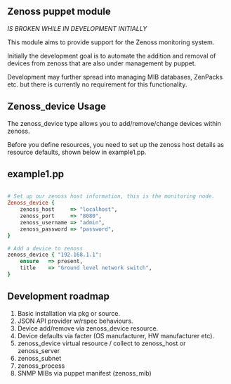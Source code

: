 Zenoss puppet module
--------------------

*IS BROKEN WHILE IN DEVELOPMENT INITIALLY*

This module aims to provide support for the Zenoss monitoring system.

Initially the development goal is to automate the addition and removal of devices from
zenoss that are also under management by puppet.

Development may further spread into managing MIB databases, ZenPacks etc. but there is
currently no requirement for this functionality.

Zenoss_device Usage
-------------------

The zenoss_device type allows you to add/remove/change devices within zenoss.

Before you define resources, you need to set up the zenoss host details as
resource defaults, shown below in example1.pp.

example1.pp
-----------
```ruby

# Set up our zenoss host information, this is the monitoring node.
Zenoss_device {
	zenoss_host     => "localhost",
	zenoss_port     => "8080",
	zenoss_username => "admin",
	zenoss_password => "password",
}

# Add a device to zenoss
zenoss_device { "192.168.1.1":
	ensure   => present,
	title    => "Ground level network switch",
}
```


Development roadmap
-------------------

1. Basic installation via pkg or source.
2. JSON API provider w/rspec behaviours.
3. Device add/remove via zenoss_device resource.
4. Device defaults via facter (OS manufacturer, HW manufacturer etc).
5. zenoss_device virtual resource / collect to zenoss_host or zenoss_server
98. zenoss_subnet
99. zenoss_process
100. SNMP MIBs via puppet manifest (zenoss_mib)